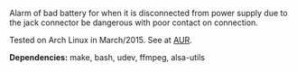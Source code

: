 Alarm of bad battery for when it is disconnected from power supply due to the jack connector be dangerous with poor contact on connection.

Tested on Arch Linux in March/2015. See at [AUR](http://aur.archlinux.org).

**Dependencies:** make, bash, udev, ffmpeg, alsa-utils